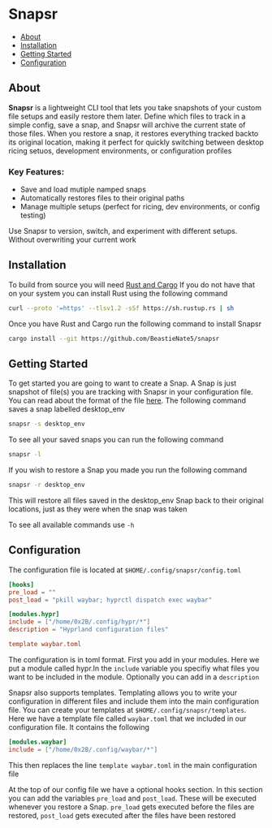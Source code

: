 # Snapsr

- [About](#about)
- [Installation](#installation)
- [Getting Started](#getting-started)
- [Configuration](#configuration)

## About
**Snapsr** is a lightweight CLI tool that lets you take snapshots of your custom file setups and easily restore them later. Define which files to track in a simple config, save a snap, and Snapsr will archive the current state of those files. When you restore a snap, it restores everything tracked backto its original location, making it perfect for quickly switching between desktop ricing setuos, development environments, or configuration profiles

### Key Features:
- Save and load mutiple namped snaps
- Automatically restores files to their original paths
- Manage multiple setups (perfect for ricing, dev environments, or config testing)

Use Snapsr to version, switch, and experiment with different setups. Without overwriting your current work

## Installation
To build from source you will need [Rust and Cargo](https://www.rust-lang.org/tools/install)
If you do not have that on your system you can install Rust using the following command

```bash
curl --proto '=https' --tlsv1.2 -sSf https://sh.rustup.rs | sh
```

Once you have Rust and Cargo run the following command to install Snapsr

```bash
cargo install --git https://github.com/BeastieNate5/snapsr
```


## Getting Started
To get started you are going to want to create a Snap. A Snap is just snapshot of file(s) you are tracking with Snapsr in your configuration file. You can read about the format of the file [here](#configuration). The following command saves a snap labelled desktop_env

```bash
snapsr -s desktop_env
```

To see all your saved snaps you can run the following command

```bash
snapsr -l
```

If you wish to restore a Snap you made you run the following command

```bash
snapsr -r desktop_env
```

This will restore all files saved in the desktop_env Snap back to their original locations, just as they were when the snap was taken


To see all available commands use `-h`

## Configuration
The configuration file is located at `$HOME/.config/snapsr/config.toml`

```toml
[hooks]
pre_load = ""
post_load = "pkill waybar; hyprctl dispatch exec waybar"

[modules.hypr]
include = ["/home/0x2B/.config/hypr/*"]
description = "Hyprland configuration files"

template waybar.toml
```

The configuration is in toml format. First you add in your modules. Here we put a module called hypr.In the `include` variable you specifiy what files you want to be included in the module. Optionally you can add in a `description`

Snapsr also supports templates. Templating allows you to write your configuration in different files and include them into the main configuration file. You can create your templates at `$HOME/.config/snapsr/templates`. Here we have a template file called `waybar.toml` that we included in our configuration file. It contains the following

```toml
[modules.waybar]
include = ["/home/0x2B/.config/waybar/*"]
```

This then replaces the line `template waybar.toml` in the main configuration file

At the top of our config file we have a optional hooks section. In this section you can add the variables `pre_load` and `post_load`. These will be executed whenever you restore a Snap. `pre_load` gets executed before the files are restored, `post_load` gets executed after the files have been restored
